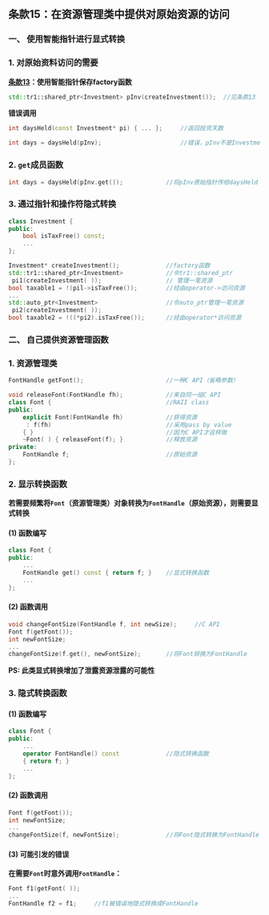 ## 条款15：在资源管理类中提供对原始资源的访问

### 一、 使用智能指针进行显式转换

### 1. 对原始资料访问的需要

**[条款13](条款13：以对象管理资源.md)：使用智能指针保存factory函数**

```C++
std::tr1::shared_ptr<Investment> pInv(createInvestment());	//见条款13
```

**错误调用**

```C++
int daysHeld(const Investment* pi) { ... };		//返回投资天数

int days = daysHeld(pInv);						//错误，pInv不是Investment*指针
```



### 2. `get`成员函数

```C++
int days = daysHeld(pInv.get());			//将pInv原始指针传给daysHeld
```



### 3. 通过指针和操作符隐式转换

```C++
class Investment {
public:
    bool isTaxFree() const;
    ...
};

Investment* createInvestment();				//factory函数
std::tr1::shared_ptr<Investment>			//令tr1::shared_ptr
 pi1(createInvestment( ));					// 管理一笔资源
bool taxable1 = !(pil->isTaxFree());		//经由operator->访问资源
...
std::auto_ptr<Investment>					//令auto_ptr管理一笔资源
 pi2(createInvestment( ));
bool taxable2 = !((*pi2).isTaxFree());		//经由operator*访问资源
```



### 二、 自己提供资源管理函数

### 1. 资源管理类

```C++
FontHandle getFont();						//一种C API（省略参数）

void releaseFont(FontHandle fh);			//来自同一组C API
class Font {								//RAII class
public:
    explicit Font(FontHandle fh)			//获得资源
     : f(fh)								//采用pass by value
    { }										//因为C API才这样做
    ~Font( ) { releaseFont(f); }			//释放资源
private:
    FontHandle f;							//原始资源
};
```



### 2. 显示转换函数

**若需要频繁将`Font`（资源管理类）对象转换为`FontHandle`（原始资源），则需要显式转换**

#### (1) 函数编写

```C++
class Font {
public:
    ...
    FontHandle get() const { return f; }	//显式转换函数
    ...
};
```



#### (2) 函数调用

```C++
void changeFontSize(FontHandle f, int newSize);		//C API
Font f(getFont());
int newFontSize;
...
changeFontSize(f.get(), newFontSize);		//将Font转换为FontHandle
```

**PS: 此类显式转换增加了泄露资源泄露的可能性**



### 3. 隐式转换函数

#### (1) 函数编写

```C++
class Font {
public:
    ...
    operator FontHandle() const				//隐式转换函数
    { return f; }
    ...
};
```



#### (2) 函数调用

```C++
Font f(getFont());
int newFontSize;
...
changeFontSize(f, newFontSize);				//将Font隐式转换为FontHandle
```



#### (3) 可能引发的错误

**在需要`Font`时意外调用`FontHandle`：**

```C++
Font f1(getFont( ));
...
FontHandle f2 = f1;		//f1被错误地隐式转换成FontHandle
```

